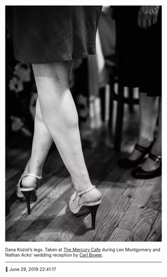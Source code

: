 ![Dana Koziol’s legs](assets/2f4965a13140c0604ce804535f196b1f.webp)

Dana Koziol’s legs. Taken at [The Mercury Cafe](http://mercurycafe.com/) during Len Montgomery and Nathan Acks’ wedding reception by [Carl Bower](http://carlbowerphotos.com/).

- - - -

<span aria-hidden="true">📅</span> June 29, 2019 22:41:17
